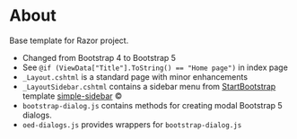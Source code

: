 ﻿# About

Base template for Razor project.

- Changed from Bootstrap 4 to Bootstrap 5
- See `@if (ViewData["Title"].ToString() == "Home page")` in index page
- `_Layout.cshtml` is a standard page with minor enhancements
- `_LayoutSidebar.cshtml` contains a sidebar menu from [StartBootstrap](https://github.com/StartBootstrap) template [simple-sidebar](https://github.com/StartBootstrap/startbootstrap-simple-sidebar) :copyright:
- `bootstrap-dialog.js` contains methods for creating modal Bootstrap 5 dialogs.
- `oed-dialogs.js` provides wrappers for `bootstrap-dialog.js`